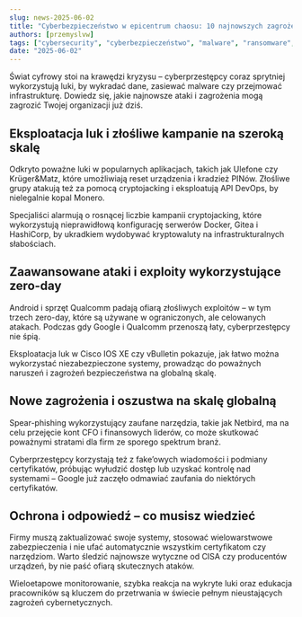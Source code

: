 ```yaml
---
slug: news-2025-06-02
title: "Cyberbezpieczeństwo w epicentrum chaosu: 10 najnowszych zagrożeń, które mogą zniszczyć Twoją firmę w 2025 roku"
authors: [przemyslvw]
tags: ["cybersecurity", "cyberbezpieczeństwo", "malware", "ransomware", "vulnerabilities", "exploits", "privacy"]
date: "2025-06-02"
---
```


Świat cyfrowy stoi na krawędzi kryzysu – cyberprzestępcy coraz sprytniej wykorzystują luki, by wykradać dane, zasiewać malware czy przejmować infrastrukturę. Dowiedz się, jakie najnowsze ataki i zagrożenia mogą zagrozić Twojej organizacji już dziś.

<!-- truncate -->

## Eksploatacja luk i złośliwe kampanie na szeroką skalę

Odkryto poważne luki w popularnych aplikacjach, takich jak Ulefone czy Krüger&Matz, które umożliwiają reset urządzenia i kradzież PINów. Złośliwe grupy atakują też za pomocą cryptojacking i eksploatują API DevOps, by nielegalnie kopal Monero.

Specjaliści alarmują o rosnącej liczbie kampanii cryptojacking, które wykorzystują nieprawidłową konfigurację serwerów Docker, Gitea i HashiCorp, by ukradkiem wydobywać kryptowaluty na infrastrukturalnych słabościach.


## Zaawansowane ataki i exploity wykorzystujące zero-day

Android i sprzęt Qualcomm padają ofiarą złośliwych exploitów – w tym trzech zero-day, które są używane w ograniczonych, ale celowanych atakach. Podczas gdy Google i Qualcomm przenoszą łaty, cyberprzestępcy nie śpią.

Eksploatacja luk w Cisco IOS XE czy vBulletin pokazuje, jak łatwo można wykorzystać niezabezpieczone systemy, prowadząc do poważnych naruszeń i zagrożeń bezpieczeństwa na globalną skalę.


## Nowe zagrożenia i oszustwa na skalę globalną

Spear-phishing wykorzystujący zaufane narzędzia, takie jak Netbird, ma na celu przejęcie kont CFO i finansowych liderów, co może skutkować poważnymi stratami dla firm ze sporego spektrum branż.

Cyberprzestępcy korzystają też z fake’owych wiadomości i podmiany certyfikatów, próbując wyłudzić dostęp lub uzyskać kontrolę nad systemami – Google już zaczęło odmawiać zaufania do niektórych certyfikatów.


## Ochrona i odpowiedź – co musisz wiedzieć

Firmy muszą zaktualizować swoje systemy, stosować wielowarstwowe zabezpieczenia i nie ufać automatycznie wszystkim certyfikatom czy narzędziom. Warto śledzić najnowsze wytyczne od CISA czy producentów urządzeń, by nie paść ofiarą skutecznych ataków.

Wieloetapowe monitorowanie, szybka reakcja na wykryte luki oraz edukacja pracowników są kluczem do przetrwania w świecie pełnym nieustających zagrożeń cybernetycznych.


